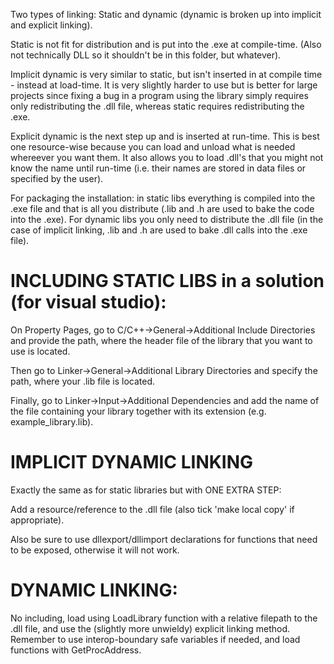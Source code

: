 Two types of linking: Static and dynamic (dynamic is broken up into implicit and explicit linking).

Static is not fit for distribution and is put into the .exe at compile-time. (Also not technically DLL so it shouldn't be in this folder, but whatever). 

Implicit dynamic is very similar to static, but isn't inserted in at compile time - instead at load-time. It is very slightly harder to use but is better for large projects since fixing a bug in a program using the library simply requires only redistributing the .dll file, whereas static requires redistributing the .exe.

Explicit dynamic is the next step up and is inserted at run-time. This is best one resource-wise because you can load and unload what is needed whereever you want them. It also allows you to load .dll's that you might not know the name until run-time (i.e. their names are stored in data files or specified by the user).

For packaging the installation: in static libs everything is compiled into the .exe file and that is all you distribute (.lib and .h are used to bake the code into the .exe). For dynamic libs you only need to distribute the .dll file (in the case of implicit linking, .lib and .h are used to bake .dll calls into the .exe file).


# INCLUDING STATIC LIBS in a solution (for visual studio):

On Property Pages, go to C/C++->General->Additional Include Directories and provide the path, where the header file of the library that you want to use is located.

Then go to Linker->General->Additional Library Directories and specify the path, where your .lib file is located.

Finally, go to Linker->Input->Additional Dependencies and add the name of the file containing your library together with its extension (e.g. example_library.lib).

# IMPLICIT DYNAMIC LINKING

Exactly the same as for static libraries but with ONE EXTRA STEP:

Add a resource/reference to the .dll file (also tick 'make local copy' if appropriate).

Also be sure to use dllexport/dllimport declarations for functions that need to be exposed, otherwise it will not work.

# DYNAMIC LINKING: 

No including, load using LoadLibrary function with a relative filepath to the .dll file, and use the (slightly more unwieldy) explicit linking method. Remember to use interop-boundary safe variables if needed, and load functions with GetProcAddress.
